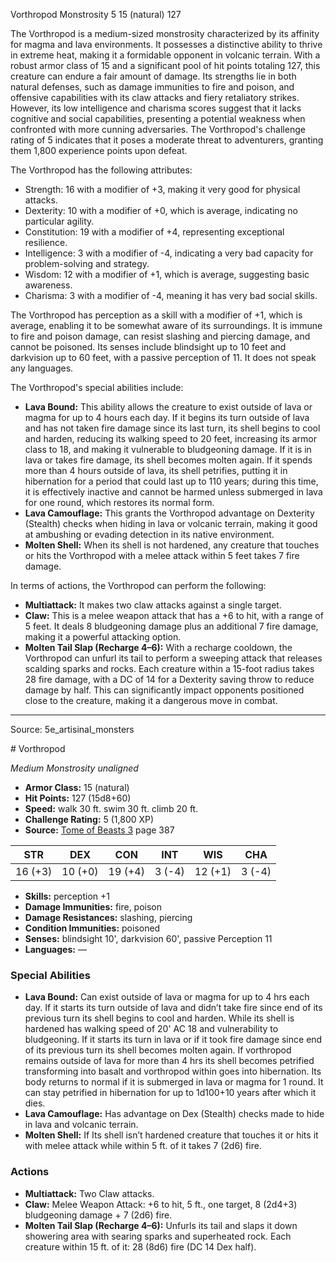 <MonsterName/>Vorthropod</MonsterName>
<CreatureType/>Monstrosity</CreatureType>
<CR/>5</CR>
<AC/>15 (natural)</AC>
<HP/>127</HP>
<summary>The Vorthropod is a medium-sized monstrosity characterized by its affinity for magma and lava environments. It possesses a distinctive ability to thrive in extreme heat, making it a formidable opponent in volcanic terrain. With a robust armor class of 15 and a significant pool of hit points totaling 127, this creature can endure a fair amount of damage. Its strengths lie in both natural defenses, such as damage immunities to fire and poison, and offensive capabilities with its claw attacks and fiery retaliatory strikes. However, its low intelligence and charisma scores suggest that it lacks cognitive and social capabilities, presenting a potential weakness when confronted with more cunning adversaries. The Vorthropod's challenge rating of 5 indicates that it poses a moderate threat to adventurers, granting them 1,800 experience points upon defeat.</summary>

<detail>

The Vorthropod has the following attributes: 
- Strength: 16 with a modifier of +3, making it very good for physical attacks.
- Dexterity: 10 with a modifier of +0, which is average, indicating no particular agility.
- Constitution: 19 with a modifier of +4, representing exceptional resilience.
- Intelligence: 3 with a modifier of -4, indicating a very bad capacity for problem-solving and strategy.
- Wisdom: 12 with a modifier of +1, which is average, suggesting basic awareness.
- Charisma: 3 with a modifier of -4, meaning it has very bad social skills.

The Vorthropod has perception as a skill with a modifier of +1, which is average, enabling it to be somewhat aware of its surroundings. It is immune to fire and poison damage, can resist slashing and piercing damage, and cannot be poisoned. Its senses include blindsight up to 10 feet and darkvision up to 60 feet, with a passive perception of 11. It does not speak any languages.

The Vorthropod's special abilities include:
- **Lava Bound:** This ability allows the creature to exist outside of lava or magma for up to 4 hours each day. If it begins its turn outside of lava and has not taken fire damage since its last turn, its shell begins to cool and harden, reducing its walking speed to 20 feet, increasing its armor class to 18, and making it vulnerable to bludgeoning damage. If it is in lava or takes fire damage, its shell becomes molten again. If it spends more than 4 hours outside of lava, its shell petrifies, putting it in hibernation for a period that could last up to 110 years; during this time, it is effectively inactive and cannot be harmed unless submerged in lava for one round, which restores its normal form.
- **Lava Camouflage:** This grants the Vorthropod advantage on Dexterity (Stealth) checks when hiding in lava or volcanic terrain, making it good at ambushing or evading detection in its native environment.
- **Molten Shell:** When its shell is not hardened, any creature that touches or hits the Vorthropod with a melee attack within 5 feet takes 7 fire damage.

In terms of actions, the Vorthropod can perform the following:
- **Multiattack:** It makes two claw attacks against a single target.
- **Claw:** This is a melee weapon attack that has a +6 to hit, with a range of 5 feet. It deals 8 bludgeoning damage plus an additional 7 fire damage, making it a powerful attacking option.
- **Molten Tail Slap (Recharge 4–6):** With a recharge cooldown, the Vorthropod can unfurl its tail to perform a sweeping attack that releases scalding sparks and rocks. Each creature within a 15-foot radius takes 28 fire damage, with a DC of 14 for a Dexterity saving throw to reduce damage by half. This can significantly impact opponents positioned close to the creature, making it a dangerous move in combat.</detail>



---

Source: 5e_artisinal_monsters

<statblock>
# Vorthropod

*Medium* *Monstrosity* *unaligned*

- **Armor Class:** 15 (natural)
- **Hit Points:** 127 (15d8+60)
- **Speed:** walk 30 ft. swim 30 ft. climb 20 ft.
- **Challenge Rating:** 5 (1,800 XP)
- **Source:** [Tome of Beasts 3](https://koboldpress.com/kpstore/product/tome-of-beasts-3-for-5th-edition/) page 387

| STR | DEX | CON | INT | WIS | CHA |
| --- | --- | --- | --- | --- | --- |
| 16 (+3) | 10 (+0) | 19 (+4) | 3 (-4) | 12 (+1) | 3 (-4) |

- **Skills:** perception +1
- **Damage Immunities:** fire, poison 
- **Damage Resistances:** slashing, piercing
- **Condition Immunities:** poisoned
- **Senses:** blindsight 10', darkvision 60', passive Perception 11
- **Languages:** —

### Special Abilities

- **Lava Bound:** Can exist outside of lava or magma for up to 4 hrs each day. If it starts its turn outside of lava and didn’t take fire since end of its previous turn its shell begins to cool and harden. While its shell is hardened has walking speed of 20' AC 18 and vulnerability to bludgeoning. If it starts its turn in lava or if it took fire damage since end of its previous turn its shell becomes molten again. If vorthropod remains outside of lava for more than 4 hrs its shell becomes petrified transforming into basalt and vorthropod within goes into hibernation. Its body returns to normal if it is submerged in lava or magma for 1 round. It can stay petrified in hibernation for up to 1d100+10 years after which it dies.
- **Lava Camouflage:** Has advantage on Dex (Stealth) checks made to hide in lava and volcanic terrain.
- **Molten Shell:** If Its shell isn’t hardened creature that touches it or hits it with melee attack while within 5 ft. of it takes 7 (2d6) fire.

### Actions

- **Multiattack:** Two Claw attacks.
- **Claw:** Melee Weapon Attack: +6 to hit, 5 ft., one target, 8 (2d4+3) bludgeoning damage + 7 (2d6) fire. 
- **Molten Tail Slap (Recharge 4–6):** Unfurls its tail and slaps it down showering area with searing sparks and superheated rock. Each creature within 15 ft. of it: 28 (8d6) fire (DC 14 Dex half).


</statblock>


